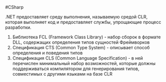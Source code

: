 #CSharp 

.NET предоставляет среду выполнения, называемую средой CLR, которая выполняет код и предоставляет службы, упрощающие процесс разработки.

1. Библиотека FCL (Framework Class Library) - набор сборок в формате DLL, содержащих определения типов сущностей Фреймворков
2. Спецификация CTS (Common Type System) - описывает способ определения и поведения типов
3. Спецификация CLS (Common Language Specification) - в ней перечислен минимальный набор возможностей, которые должны поддерживаться компилятором для генерирования типов, совместимых с другими языками на базе CLR